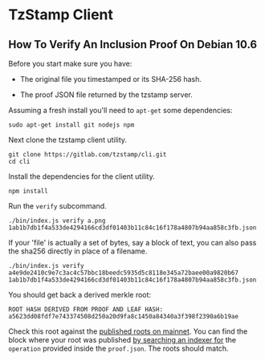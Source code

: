 # TzStamp Client

## How To Verify An Inclusion Proof On Debian 10.6

Before you start make sure you have:

* The original file you timestamped or its SHA-256 hash.

* The proof JSON file returned by the tzstamp server.

Assuming a fresh install you'll need to `apt-get` some dependencies:

    sudo apt-get install git nodejs npm

Next clone the tzstamp client utility.

    git clone https://gitlab.com/tzstamp/cli.git
    cd cli

Install the dependencies for the client utility.

    npm install

Run the `verify` subcommand.

    ./bin/index.js verify a.png 1ab1b7db1f4a533de4294166cd3df01403b11c84c16f178a4807b94aa858c3fb.json

If your 'file' is actually a set of bytes, say a block of text, you can also pass
the sha256 directly in place of a filename.

    ./bin/index.js verify a4e9de2410c9e7c3ac4c57bbc18beedc5935d5c8118e345a72baee00a9820b67 1ab1b7db1f4a533de4294166cd3df01403b11c84c16f178a4807b94aa858c3fb.json

You should get back a derived merkle root:

```
ROOT HASH DERIVED FROM PROOF AND LEAF HASH:
a5623dd08fdf7e743374508d250a20d9fa8c1450a84340a3f398f2390a6b19ae
```

Check this root against the [published roots on mainnet](https://better-call.dev/mainnet/KT1K5npkpWK6wxkcBg97dZD77c2J7DmWvxSb/operations).
You can find the block where your root was published [by searching an indexer for](https://better-call.dev/search?text=oo4e8CKMXndK5f4Rpz67nyzqpVczXSVHmrTzB1PtfCHWgJ7Xaea)
the `operation` provided inside the `proof.json`. The roots should match.


